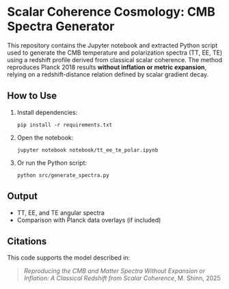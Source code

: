 # Scalar Coherence Cosmology: CMB Spectra Generator

This repository contains the Jupyter notebook and extracted Python script used to generate the CMB temperature and polarization spectra (TT, EE, TE) using a redshift profile derived from classical scalar coherence. The method reproduces Planck 2018 results **without inflation or metric expansion**, relying on a redshift-distance relation defined by scalar gradient decay.

## How to Use

1. Install dependencies:
   ```
   pip install -r requirements.txt
   ```

2. Open the notebook:
   ```
   jupyter notebook notebook/tt_ee_te_polar.ipynb
   ```

3. Or run the Python script:
   ```
   python src/generate_spectra.py
   ```

## Output

- TT, EE, and TE angular spectra
- Comparison with Planck data overlays (if included)

## Citations
This code supports the model described in:

> *Reproducing the CMB and Matter Spectra Without Expansion or Inflation: A Classical Redshift from Scalar Coherence*, M. Shinn, 2025 
